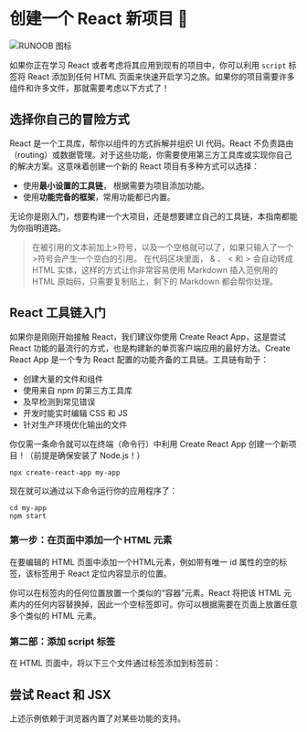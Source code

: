 # 创建一个 React 新项目 :tada:

![RUNOOB 图标](/logo.png "logo")

如果你正在学习 React 或者考虑将其应用到现有的项目中，你可以利用 `script` 标签将 React 添加到任何 HTML 页面来快速开启学习之旅。如果你的项目需要许多组件和许多文件，那就需要考虑以下方式了！

## 选择你自己的冒险方式

React 是一个工具库，帮你以组件的方式拆解并组织 UI 代码。React 不负责路由（routing）或数据管理。对于这些功能，你需要使用第三方工具库或实现你自己的解决方案。这意味着创建一个新的 React 项目有多种方式可以选择：

* 使用**最小设置的工具链**， 根据需要为项目添加功能。
* 使用**功能完备的框架**，常用功能都已内置。

无论你是刚入门，想要构建一个大项目，还是想要建立自己的工具链，本指南都能为你指明道路。

>在被引用的文本前加上>符号，以及一个空格就可以了，如果只输入了一个>符号会产生一个空白的引用。
>在代码区块里面， & 、 < 和 > 会自动转成 HTML 实体，这样的方式让你非常容易使用 Markdown 插入范例用的 HTML 原始码，只需要复制贴上，剩下的 Markdown 都会帮你处理。

## React 工具链入门

如果你是刚刚开始接触 React，我们建议你使用 Create React App，这是尝试 React 功能的最流行的方式，也是构建新的单页客户端应用的最好方法。Create React App 是一个专为 React 配置的功能齐备的工具链。工具链有助于：

* 创建大量的文件和组件
* 使用来自 npm 的第三方工具库
* 及早检测到常见错误
* 开发时能实时编辑 CSS 和 JS
* 针对生产环境优化输出的文件

你仅需一条命令就可以在终端（命令行）中利用 Create React App 创建一个新项目！（前提是确保安装了 Node.js！）

```
npx create-react-app my-app
```

现在就可以通过以下命令运行你的应用程序了：
```
cd my-app
npm start
```

### 第一步：在页面中添加一个 HTML 元素

在要编辑的 HTML 页面中添加一个HTML元素，例如带有唯一 id 属性的空的标签，该标签用于 React 定位内容显示的位置。

你可以在标签内的任何位置放置一个类似的“容器”元素。React 将把该 HTML 元素内的任何内容替换掉，因此一个空标签即可。你可以根据需要在页面上放置任意多个类似的 HTML 元素。

### 第二部：添加 script 标签

在 HTML 页面中，将以下三个文件通过标签添加到标签前：

## 尝试 React 和 JSX

上述示例依赖于浏览器内置了对某些功能的支持。
